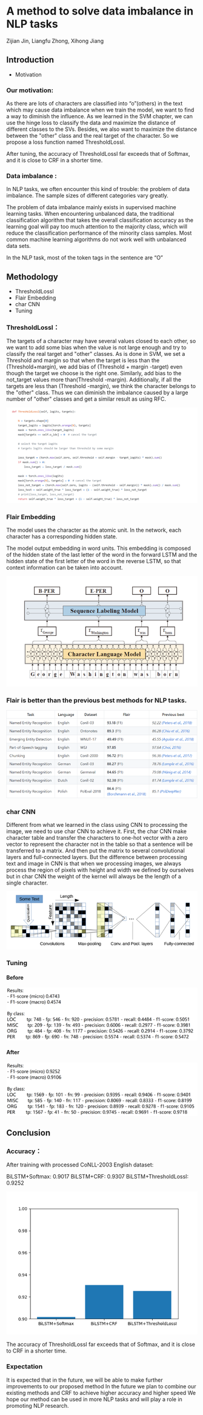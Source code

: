 # A method to solve data imbalance in NLP tasks

Zijian Jin, Liangfu Zhong, Xihong Jiang


## Introduction

- Motivation


### Our motivation:

As there are lots of characters are classified into “o”(others) in the text which may cause data imbalance when we train the model, we want to find a way to diminish the influence. As we learned in the SVM chapter, we can use the hinge loss to classify the data and maximize the distance of different classes to the SVs. Besides, we also want to maximize the distance between the "other" class and the real target of the character. So we propose a loss function named ThresholdLossI.

After tuning, the accuracy of ThresholdLossI far exceeds that of Softmax, and it is close to CRF in a shorter time.


### Data imbalance :

In NLP tasks, we often encounter this kind of trouble: the problem of data imbalance. The sample sizes of different categories vary greatly.

The problem of data imbalance mainly exists in supervised machine learning tasks. When encountering unbalanced data, the traditional classification algorithm that takes the overall classification accuracy as the learning goal will pay too much attention to the majority class, which will reduce the classification performance of the minority class samples. Most common machine learning algorithms do not work well with unbalanced data sets.

In the NLP task, most of the token tags in the sentence are “O”


## Methodology

- ThresholdLossI
- Flair Embedding
- char CNN
- Tuning


### ThresholdLossI：

The targets of a character may have several values closed to each other, so we want to add some bias when the value is not large enough and try to classify the real target and "other" classes. As is done in SVM, we set a Threshold and margin so that when the target is less than the (Threshold+margin), we add bias of (Threshold + margin -target) even though the target we choose is the right one. Similarly, add bias to the not_target values more than(Threshold -margin). Additionally, if all the targets are less than (Threshold -margin), we think the character belongs to the "other" class. Thus we can diminish the imbalance caused by a large number of "other" classes and get a similar result as using RFC.

![Image text](https://raw.githubusercontent.com/hsihung2043/flair/master/image/code.png)

### Flair Embedding

The model uses the character as the atomic unit. In the network, each character has a corresponding hidden state.

The model output embedding in word units. This embedding is composed of the hidden state of the last letter of the word in the forward LSTM and the hidden state of the first letter of the word in the reverse LSTM, so that context information can be taken into account.

![Image text](https://raw.githubusercontent.com/hsihung2043/flair/master/image/1.png)


### Flair is better than the previous best methods for NLP tasks.

![Image text](https://raw.githubusercontent.com/hsihung2043/flair/master/image/2.png)

### char CNN

Different from what we learned in the class using CNN to processing the image, we need to use char CNN to achieve it. First, the char CNN make character table and transfer the characters to one-hot vector with a zero vector to represent the character not in the table so that a sentence will be transferred to a matrix. And then put the matrix to several convolutional layers and full-connected layers. But the difference between processing text and image in CNN is that when we processing images, we always process the region of pixels with height and width we defined by ourselves but in char CNN the weight of the kernel will always be the length of a single character.

![Image text](https://raw.githubusercontent.com/hsihung2043/flair/master/image/3.png)


### Tuning

#### Before

![Image text](https://raw.githubusercontent.com/hsihung2043/flair/master/image/4.png)

#### After

![Image text](https://raw.githubusercontent.com/hsihung2043/flair/master/image/5.png)

## Conclusion


### Accuracy：

After training with processed CoNLL-2003 English dataset:

BiLSTM+Softmax: 0.9017
BiLSTM+CRF: 0.9307
BiLSTM+ThresholdLossI: 0.9252

![Image text](https://raw.githubusercontent.com/hsihung2043/flair/master/image/6.png)

The accuracy of ThresholdLossI far exceeds that of Softmax, and it is close to CRF in a shorter time.


### Expectation
It is expected that in the future, we will be able to make further improvements to our proposed method
In the future we plan to combine our existing methods and CRF to achieve higher accuracy and higher speed
We hope our method can be used in more NLP tasks and will play a role in promoting NLP research.


